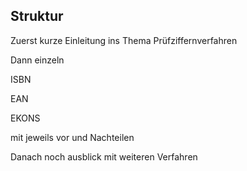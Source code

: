 ## Struktur

Zuerst kurze Einleitung ins Thema Prüfziffernverfahren

Dann einzeln 

ISBN

EAN

EKONS 

mit jeweils vor und Nachteilen

Danach noch ausblick mit weiteren Verfahren